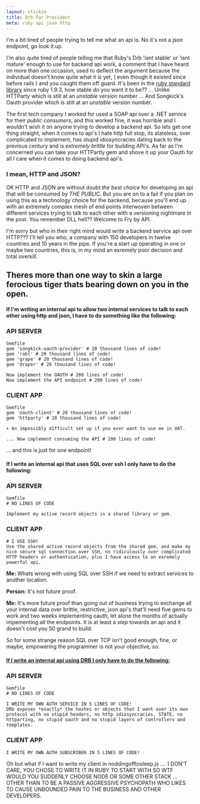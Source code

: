 ```yaml
---
layout: stickie
title: Drb For President
meta: ruby api json http
---
```

I'm a bit tired of people trying to tell me what an api is. No it's not a json endpoint, go look it up.

I'm also quite tired of people telling me that Ruby's Drb 'isnt stable' or 'isnt mature' enough to use for backend api work, a comment that I have heard on more than one occasion, used to deflect the argument because the individual doesn't know quite what it is yet, ( even though it existed since before rails ) and you caught them off guard. It's been in the [ruby standard library](http://www.ruby-doc.org/stdlib-1.9.3/libdoc/drb/rdoc/DRb.html) since ruby 1.9.3, how stable do you want it to be?? ... Unlike HTTParty which is still at an *unstable* version number ... And Songkick's Oauth provider which is still at an *unstable* version number.

The first tech company I worked for used a SOAP api over a .NET service for their *public consumers*, and this worked fine, it was horrible and I wouldn't wish it on anyone trying to develop a backend api. So lets get one thing straight, when it comes to api's I hate http full stop, its stateless, over complicated to implement, has stupid idiosyncracies dating back to the previous century and is *extremely brittle* for building API's. As far as I'm concerned you can take your HTTPartly gem and shove it up your Oauth for all I care when it comes to doing backend api's.

### I mean, HTTP and JSON?
OK HTTP and JSON are without doubt *the best choice* for developing an api that will be consumed by *THE PUBLIC*. But you are on to a fail if you plan on using this as a technology choice for the backend, because you'll end up with an extremely complex mesh of end points interwoven between different services trying to talk to each other with a versioning nightmare in the post. You remember DLL hell?? Welcome to Fry by API.

I'm sorry but who in their right mind would write a backend service api over HTTP??? I'll tell you who, a company with 150 developers in twelve countries and 10 years in the pipe. If you're a start up operating in one or maybe two countries, this is, in my mind an exremely poor decision and total overkill.

## Theres more than one way to skin a large ferocious tiger thats bearing down on you in the open.

#### If I'm writing an internal api to allow two internal services to talk to each other using http and json, I have to do something like the following:

### API SERVER

    Gemfile
    gem 'songkick-oauth-provider' # 20 thousand lines of code!
    gem 'rabl' # 20 thousand lines of code!
    gem 'grape' # 20 thousand lines of code!
    gem 'draper' # 20 thousand lines of code!

    Now implement the OAUTH # 200 lines of code!
    Now implement the API endpoint # 200 lines of code!


### CLIENT APP

    Gemfile
    gem 'oauth-client' # 20 thousand lines of code!
    gem 'httparty' # 20 thousand lines of code!

    + An impossibly difficult set up if you ever want to use me in UAT.

    ... Now implement consuming the API # 200 lines of code!

... and this is just for one endpoint!

#### If I write an internal api that uses SQL over ssh I only have to do the following:

### API SERVER

    Gemfile
    # NO LINES OF CODE

    Implement my active record objects in a shared library or gem.

### CLIENT APP

    # I USE SSH!
    Use the shared active record objects from the shared gem, and make my nice secure sql connection over SSH, no ridiculously over complicated HTTP headers or authentication, plus I have access to an exremely powerful api.

**Me:** Whats wrong with using SQL over SSH if we need to extract services to another location.

**Person:** It's not future proof.

**Me:** It's more future proof than going out of business trying to exchange all your internal data over brittle, restrictive, json api's that'll need five gems to work and two weeks implementing oauth, let alone the months of actually impementing all the endpoints. It is at least a *step* towards an api and it doesn't cost you 50 grand to build.

So for some strange reason SQL over TCP isn't good enough, fine, or maybe, empowering the programmer is not your objective, so:

#### [If I write an internal api using DRB I only have to do the following:](https://github.com/stevemartin/api-over-druby)

### API SERVER

    Gemfile
    # NO LINES OF CODE

    I WRITE MY OWN AUTH SERVICE IN 5 LINES OF CODE!
    DRb exposes *exactly* the hashes or objects that I want over its own protocol with no stupid headers, no http idiosyncracies, STATE, no httparting, no stupid oauth and no stupid layers of controllers and templates.

### CLIENT APP

    I WRITE MY OWN AUTH SUBSCRIBER IN 5 LINES OF CODE!

Oh but what if I want to write my client in noddingofftosleep.js .... I DON'T CARE, YOU CHOSE TO WRITE IT IN RUBY TO START WITH SO WTF WOULD YOU SUDDENLY CHOOSE NODE OR SOME OTHER STACK ... OTHER THAN TO BE A PASSIVE AGGRESSIVE PSYCHOPATH WHO LIKES TO CAUSE UNBOUNDED PAIN TO THE BUSINESS AND OTHER DEVELOPERS.
